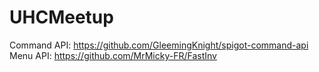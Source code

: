 # UHCMeetup

Command API: https://github.com/GleemingKnight/spigot-command-api
Menu API: https://github.com/MrMicky-FR/FastInv